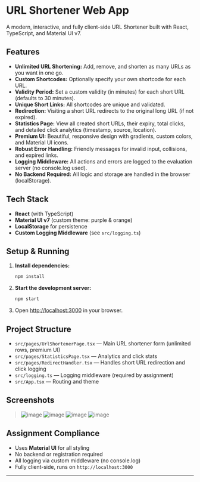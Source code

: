 # URL Shortener Web App

A modern, interactive, and fully client-side URL Shortener built with React, TypeScript, and Material UI v7.

## Features

- **Unlimited URL Shortening:** Add, remove, and shorten as many URLs as you want in one go.
- **Custom Shortcodes:** Optionally specify your own shortcode for each URL.
- **Validity Period:** Set a custom validity (in minutes) for each short URL (defaults to 30 minutes).
- **Unique Short Links:** All shortcodes are unique and validated.
- **Redirection:** Visiting a short URL redirects to the original long URL (if not expired).
- **Statistics Page:** View all created short URLs, their expiry, total clicks, and detailed click analytics (timestamp, source, location).
- **Premium UI:** Beautiful, responsive design with gradients, custom colors, and Material UI icons.
- **Robust Error Handling:** Friendly messages for invalid input, collisions, and expired links.
- **Logging Middleware:** All actions and errors are logged to the evaluation server (no console.log used).
- **No Backend Required:** All logic and storage are handled in the browser (localStorage).

## Tech Stack

- **React** (with TypeScript)
- **Material UI v7** (custom theme: purple & orange)
- **LocalStorage** for persistence
- **Custom Logging Middleware** (see `src/logging.ts`)

## Setup & Running

1. **Install dependencies:**
   ```bash
   npm install
   ```
2. **Start the development server:**
   ```bash
   npm start
   ```
3. Open [http://localhost:3000](http://localhost:3000) in your browser.

## Project Structure

- `src/pages/UrlShortenerPage.tsx` — Main URL shortener form (unlimited rows, premium UI)
- `src/pages/StatisticsPage.tsx` — Analytics and click stats
- `src/pages/RedirectHandler.tsx` — Handles short URL redirection and click logging
- `src/logging.ts` — Logging middleware (required by assignment)
- `src/App.tsx` — Routing and theme

## Screenshots

> ![image](https://github.com/user-attachments/assets/37ab4fd6-6e42-4760-aaa3-e917121daee6)
> ![image](https://github.com/user-attachments/assets/97457cea-8413-479a-a9ce-5eec4b660aa1)
> ![image](https://github.com/user-attachments/assets/a9aa3207-d418-4264-a9b9-07c6cb1c1172)
> ![image](https://github.com/user-attachments/assets/b726bdb2-206f-411a-99cf-c7e13591643c)






## Assignment Compliance

- Uses **Material UI** for all styling
- No backend or registration required
- All logging via custom middleware (no console.log)
- Fully client-side, runs on `http://localhost:3000`

---

